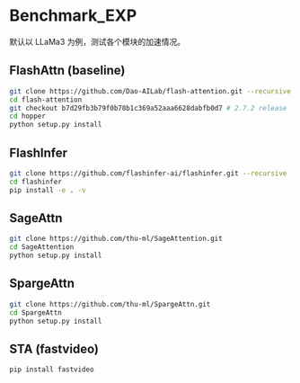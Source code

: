 # Benchmark_EXP

默认以 LLaMa3 为例，测试各个模块的加速情况。

## FlashAttn (baseline)

```bash
git clone https://github.com/Dao-AILab/flash-attention.git --recursive
cd flash-attention
git checkout b7d29fb3b79f0b78b1c369a52aaa6628dabfb0d7 # 2.7.2 release
cd hopper
python setup.py install
```

## FlashInfer

```bash
git clone https://github.com/flashinfer-ai/flashinfer.git --recursive
cd flashinfer
pip install -e . -v
```

## SageAttn

```bash
git clone https://github.com/thu-ml/SageAttention.git
cd SageAttention 
python setup.py install
```

## SpargeAttn

```bash
git clone https://github.com/thu-ml/SpargeAttn.git
cd SpargeAttn
python setup.py install
```

## STA (fastvideo)

```bash
pip install fastvideo
```

